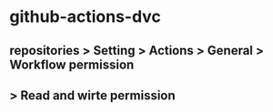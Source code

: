 # github-actions-dvc

## repositories > Setting > Actions > General > Workflow permission 
## > Read and wirte permission
